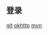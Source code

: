 ## 登录
[git](https://docs.github.com/en/free-pro-team@latest/developers/apps/creating-an-oauth-app)
[okhttp](https://square.github.io/okhttp/)
[mvn](https://mvnrepository.com/?__cf_chl_captcha_tk__=c7598d4262f5e0b654fc3e4b09fdf0c7e1449e31-1608454231-0-AbGO0PjkN2qL_6yOKgEnPu7KLI74dvu3H4EXfe83khqtO4AZNbb8CQ2GcGloU_r6EbFEtGP7Ph39RwJjs8vngzcMpCG6Jvj2pzTv8TjaVAyo2_nqtWNtXw0xcGM5e-cLAWDXm9fY-rjcGCXEtKMF2WBL72xUBf0iikyCU1zIgaCOfvUzyFg_lHXORdR6AiHjWOqcVcB0WO4x4BfBVzmbN2m3CBBfF_SqOdusTJK_0YJw1zaeDJA6UYzJkuebHtOp_CZukJTtWkpWko5C4LclAxtVH9syAd_VdKGms-opkKZWF8NZg89pRUprLW4iS9gKzU_qlmKdaMiSOg4kGB_N2_UeAJEVal5J1SXo_7Zj46EiGH-Tr2hCIuZm8o_jruD2I8B_ioyhOJ7EoGe-HsF8BiQSez3DiF1zP4udR0ZUvbEiMdYdJtP31z7jEDzPVlnZIchwUD10O2BfE8pvfYfU24kEyMMTScH0Tt8xFHw1Bd-BgL36onqEkVyPtWl8WRUAE9F7nIE6ATIP2DUcdb7haEn19SLdt9TC9nXUO0_IhDwa0SCv8GC1tfTJHMUfAj82ehw2-jhNuNPjyti7qp0hMYw)